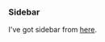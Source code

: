 ### Sidebar
I've got sidebar from [here](https://tailwindcomponents.com/component/responsive-sidebar-with-dropdown).